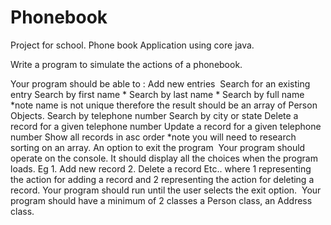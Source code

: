 # Phonebook
Project for school.
Phone book Application using core java.

Write a program to simulate the actions of a phonebook. 

Your program should be able to :
Add new entries 
Search for an existing entry
Search by first name *
Search by last name *
Search by full name *note name is not unique therefore the result should be an array of Person Objects.
Search by telephone number
Search by city or state
Delete a record for a given telephone number
Update a record for a given telephone number
Show all records in asc order *note you will need to research sorting on an array.
An option to exit the program 
Your program should operate on the console. It should display all the choices when the program loads. Eg 1. Add new record 2. Delete a record Etc.. where 1 representing the action for adding a record and 2 representing the action for deleting a record.
Your program should run until the user selects the exit option. 
Your program should have a minimum of 2 classes a Person class, an Address  class.
